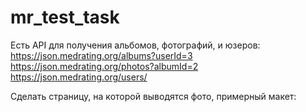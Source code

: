 # mr_test_task

Есть API для получения альбомов, фотографий, и юзеров: 
https://json.medrating.org/albums?userId=3
https://json.medrating.org/photos?albumId=2
https://json.medrating.org/users/

Сделать страницу, на которой выводятся фото, примерный макет:

